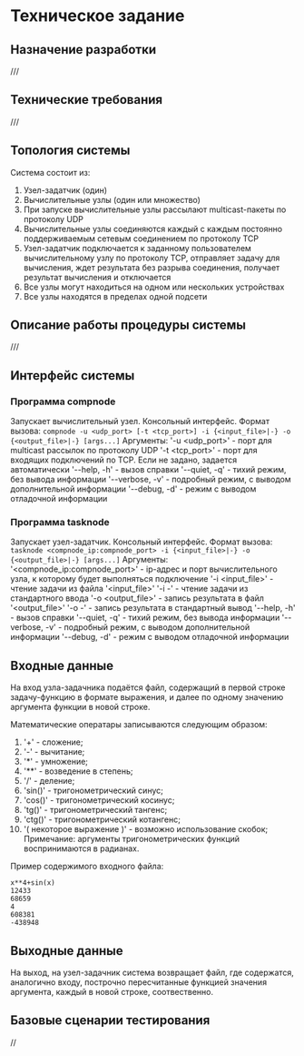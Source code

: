 # Техническое задание

## Назначение разработки
///

## Технические требования
///

## Топология системы

Система состоит из:

1. Узел-задатчик (один)
1. Вычислительные узлы (один или множество)
1. При запуске вычислительные узлы рассылают multicast-пакеты по протоколу UDP
1. Вычислительные узлы соединяются каждый с каждым постоянно поддерживаемым сетевым соединением по протоколу TCP
1. Узел-задатчик подключается к заданному пользователем вычислительному узлу по протоколу TCP, отправляет задачу для вычисления, ждет результата без разрыва соединения, получает результат вычисления и отключается
1. Все узлы могут находиться на одном или нескольких устройствах
1. Все узлы находятся в пределах одной подсети

## Описание работы процедуры системы
///

## Интерфейс системы

### Программа **compnode**

Запускает вычислительный узел. Консольный интерфейс. Формат вызова: `compnode -u <udp_port> [-t <tcp_port>] -i {<input_file>|-} -o {<output_file>|-} [args...]`
Аргументы:
'-u <udp_port>' - порт для multicast рассылок по протоколу UDP
'-t <tcp_port>' - порт для входящих подключений по TCP. Если не задано, задается автоматически
'--help, -h' - вызов справки
'--quiet, -q' - тихий режим, без вывода информации
'--verbose, -v' - подробный режим, с выводом дополнительной информации
'--debug, -d' - режим с выводом отладочной информации

### Программа **tasknode**

Запускает узел-задатчик. Консольный интерфейс. Формат вызова: `tasknode <compnode_ip:compnode_port> -i {<input_file>|-} -o {<output_file>|-} [args...]`
Аргументы:
'<compnode_ip:compnode_port>' - ip-адрес и порт вычислительного узла, к которому будет выполняться подключение
'-i <input_file>' - чтение задачи из файла '<input_file>'
'-i -' - чтение задачи из стандартного ввода
'-o <output_file>' - запись результата в файл '<output_file>'
'-o -' - запись результата в стандартный вывод
'--help, -h' - вызов справки
'--quiet, -q' - тихий режим, без вывода информации
'--verbose, -v' - подробный режим, с выводом дополнительной информации
'--debug, -d' - режим с выводом отладочной информации

## Входные данные

На вход узла-задачника подаётся файл, содержащий в первой строке задачу-функцию в формате выражения, и далее по одному значению аргумента функции в новой строке.

Математические оператары записываются следующим образом:
1. '+' - сложение;
2. '-' - вычитание;
3. '*' - умножение;
4. '**' - возведение в степень;
5. '/' - деление;
6. 'sin()' - тригонометрический синус;
7. 'cos()' - тригонометрический косинус;
8. 'tg()' - тригонометрический тангенс;
9. 'ctg()' - тригонометрический котангенс;
10. '( некоторое выражение )' - возможно использование скобок;
Примечание: аргументы тригонометрических функций воспринимаются в радианах.

Пример содержимого входного файла:
```
x**4+sin(x)
12433
68659
4
608381
-438948
```

## Выходные данные

На выход, на узел-задачник система возвращает файл, где содержатся, аналогично входу, построчно пересчитанные функцией значения аргумента, каждый в новой строке, соотвественно.

## Базовые сценарии тестирования
//
